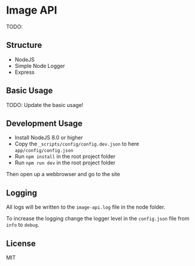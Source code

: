 # Image API

TODO: 

## Structure
- NodeJS
- Simple Node Logger
- Express

## Basic Usage
TODO: Update the basic usage!

## Development Usage
- Install NodeJS 8.0 or higher
- Copy the `_scripts/config/config.dev.json` to here `app/config/config.json`
- Run `npm install` in the root project folder
- Run `npm run dev` in the root project folder

Then open up a webbrowser and go to the site

## Logging
All logs will be written to the `image-api.log` file in the node folder.

To increase the logging change the logger level in the `config.json` file from `info` to `debug`.

## License

MIT
